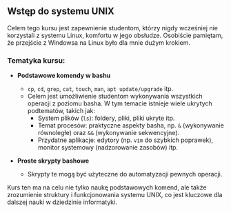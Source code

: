 ## Wstęp do systemu UNIX

Celem tego kursu jest zapewnienie studentom, którzy nigdy wcześniej nie korzystali z systemu Linux, komfortu w jego obsłudze. Osobiście pamiętam, że przejście z Windowsa na Linux było dla mnie dużym krokiem.

### Tematyka kursu:

- **Podstawowe komendy w bashu**
  - `cp`, `cd`, `grep`, `cat`, `touch`, `man`, `apt update/upgrade` itp.
  - Celem jest umożliwienie studentom wykonywania wszystkich operacji z poziomu basha. W tym temacie istnieje wiele ukrytych podtematów, takich jak:
    - System plików (`ls`): foldery, pliki, pliki ukryte itp.
    - Temat procesów: praktyczne aspekty basha, np. `&` (wykonywanie równoległe) oraz `&&` (wykonywanie sekwencyjne).
    - Przydatne aplikacje: edytory (np. `vim` do szybkich poprawek), monitor systemowy (nadzorowanie zasobów) itp.

- **Proste skrypty bashowe**
  - Skrypty te mogą być użyteczne do automatyzacji pewnych operacji.

Kurs ten ma na celu nie tylko naukę podstawowych komend, ale także zrozumienie struktury i funkcjonowania systemu UNIX, co jest kluczowe dla dalszej nauki w dziedzinie informatyki.
